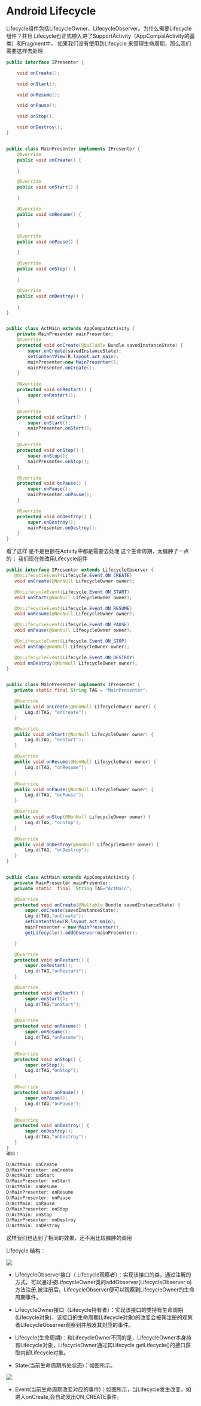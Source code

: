 # Android Lifecycle

Lifecycle组件包括LifecycleOwner、LifecycleObserver。为什么需要Lifecycle组件？并且 Lifecycle也正式植入进了SupportActivity（AppCompatActivity的基类）和Fragment中，
如果我们没有使用到Lifecycle 来管理生命周期，那么我们需要这样去处理  

```java
public interface IPresenter {

    void onCreate();

    void onStart();

    void onResume();

    void onPause();

    void onStop();

    void onDestroy();
}


public class MainPresenter implements IPresenter {
    @Override
    public void onCreate() {

    }

    @Override
    public void onStart() {

    }

    @Override
    public void onResume() {

    }

    @Override
    public void onPause() {

    }

    @Override
    public void onStop() {

    }

    @Override
    public void onDestroy() {

    }
}


public class ActMain extends AppCompatActivity {
    private MainPresenter mainPresenter;
    @Override
    protected void onCreate(@Nullable Bundle savedInstanceState) {
        super.onCreate(savedInstanceState);
        setContentView(R.layout.act_main);
        mainPresenter=new MainPresenter();
        mainPresenter.onCreate();
    }

    @Override
    protected void onRestart() {
        super.onRestart();
    }

    @Override
    protected void onStart() {
        super.onStart();
        mainPresenter.onStart();
    }

    @Override
    protected void onStop() {
        super.onStop();
        mainPresenter.onStop();
    }

    @Override
    protected void onPause() {
        super.onPause();
        mainPresenter.onPause();
    }

    @Override
    protected void onDestroy() {
        super.onDestroy();
        mainPresenter.onDestroy();
    }
}
```
 看了这样 是不是巨额在Actvity中都是需要去处理 这个生命周期，太臃肿了一点的；
 我们现在修改用Lifecycle组件
 ```java
public interface IPresenter extends LifecycleObserver {
    @OnLifecycleEvent(Lifecycle.Event.ON_CREATE)
    void onCreate(@NonNull LifecycleOwner owner);

    @OnLifecycleEvent(Lifecycle.Event.ON_START)
    void onStart(@NonNull LifecycleOwner owner);

    @OnLifecycleEvent(Lifecycle.Event.ON_RESUME)
    void onResume(@NonNull LifecycleOwner owner);

    @OnLifecycleEvent(Lifecycle.Event.ON_PAUSE)
    void onPause(@NonNull LifecycleOwner owner);

    @OnLifecycleEvent(Lifecycle.Event.ON_STOP)
    void onStop(@NonNull LifecycleOwner owner);

    @OnLifecycleEvent(Lifecycle.Event.ON_DESTROY)
    void onDestroy(@NonNull LifecycleOwner owner);
}


public class MainPresenter implements IPresenter {
    private static final String TAG = "MainPresenter";

    @Override
    public void onCreate(@NonNull LifecycleOwner owner) {
        Log.d(TAG, "onCreate");
    }

    @Override
    public void onStart(@NonNull LifecycleOwner owner) {
        Log.d(TAG, "onStart");
    }

    @Override
    public void onResume(@NonNull LifecycleOwner owner) {
        Log.d(TAG, "onResume");
    }

    @Override
    public void onPause(@NonNull LifecycleOwner owner) {
        Log.d(TAG, "onPause");
    }

    @Override
    public void onStop(@NonNull LifecycleOwner owner) {
        Log.d(TAG, "onStop");
    }

    @Override
    public void onDestroy(@NonNull LifecycleOwner owner) {
        Log.d(TAG, "onDestroy");
    }
}


public class ActMain extends AppCompatActivity {
    private MainPresenter mainPresenter;
    private static  final  String TAG="ActMain";

    @Override
    protected void onCreate(@Nullable Bundle savedInstanceState) {
        super.onCreate(savedInstanceState);
        Log.d(TAG,"onCreate");
        setContentView(R.layout.act_main);
        mainPresenter = new MainPresenter();
        getLifecycle().addObserver(mainPresenter);

    }

    @Override
    protected void onRestart() {
        super.onRestart();
        Log.d(TAG,"onRestart");
    }

    @Override
    protected void onStart() {
        super.onStart();
        Log.d(TAG,"onStart");
    }

    @Override
    protected void onResume() {
        super.onResume();
        Log.d(TAG,"onResume");
    }

    @Override
    protected void onStop() {
        super.onStop();
        Log.d(TAG,"onStop");
    }

    @Override
    protected void onPause() {
        super.onPause();
        Log.d(TAG,"onPause");
    }

    @Override
    protected void onDestroy() {
        super.onDestroy();
        Log.d(TAG,"onDestroy");
    }
}
输出：

D/ActMain: onCreate
D/MainPresenter: onCreate
D/ActMain: onStart
D/MainPresenter: onStart
D/ActMain: onResume
D/MainPresenter: onResume
D/MainPresenter: onPause
D/ActMain: onPause
D/MainPresenter: onStop
D/ActMain: onStop
D/MainPresenter: onDestroy
D/ActMain: onDestroy
 ```

 这样我们也达到了相同的效果，还不用比较臃肿的调用

Lifecycle 结构：

![](https://jayqiu.github.io/blog/2018/04/img/04-17-lifecycle.jpg)

* LifecycleObserver接口（ Lifecycle观察者）：实现该接口的类，通过注解的方式，可以通过被LifecycleOwner类的addObserver(LifecycleObserver o)方法注册,被注册后，LifecycleObserver便可以观察到LifecycleOwner的生命周期事件。

* LifecycleOwner接口（Lifecycle持有者）：实现该接口的类持有生命周期(Lifecycle对象)，该接口的生命周期(Lifecycle对象)的改变会被其注册的观察者LifecycleObserver观察到并触发其对应的事件。

* Lifecycle(生命周期)：和LifecycleOwner不同的是，LifecycleOwner本身持有Lifecycle对象，LifecycleOwner通过其Lifecycle getLifecycle()的接口获取内部Lifecycle对象。

* State(当前生命周期所处状态)：如图所示。

![](sequency_lifecycle.png)

* Event(当前生命周期改变对应的事件)：如图所示，当Lifecycle发生改变，如进入onCreate,会自动发出ON_CREATE事件。




